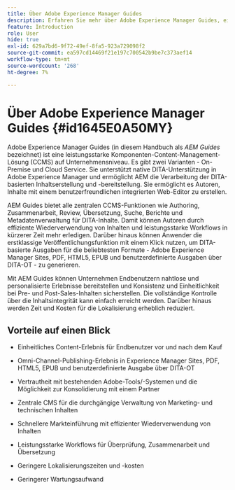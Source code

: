 ```yaml
---
title: Über Adobe Experience Manager Guides
description: Erfahren Sie mehr über Adobe Experience Manager Guides, eine DITA-basierte Content-Management-Lösung für Unternehmen. Machen Sie sich mit den Vorteilen von AEM Guides vertraut.
feature: Introduction
role: User
hide: true
exl-id: 629a7bd6-9f72-49ef-8fa5-923a729098f2
source-git-commit: ea597cd14469f21e197c700542b9be7c373aef14
workflow-type: tm+mt
source-wordcount: '268'
ht-degree: 7%

---
```


# Über Adobe Experience Manager Guides {#id1645E0A50MY}

Adobe Experience Manager Guides \(in diesem Handbuch als *AEM Guides* bezeichnet) ist eine leistungsstarke Komponenten-Content-Management-Lösung (CCMS) auf Unternehmensniveau. Es gibt zwei Varianten - On-Premise und Cloud Service. Sie unterstützt native DITA-Unterstützung in Adobe Experience Manager und ermöglicht AEM die Verarbeitung der DITA-basierten Inhaltserstellung und -bereitstellung. Sie ermöglicht es Autoren, Inhalte mit einem benutzerfreundlichen integrierten Web-Editor zu erstellen.

AEM Guides bietet alle zentralen CCMS-Funktionen wie Authoring, Zusammenarbeit, Review, Übersetzung, Suche, Berichte und Metadatenverwaltung für DITA-Inhalte. Damit können Autoren durch effiziente Wiederverwendung von Inhalten und leistungsstarke Workflows in kürzerer Zeit mehr erledigen. Darüber hinaus können Anwender die erstklassige Veröffentlichungsfunktion mit einem Klick nutzen, um DITA-basierte Ausgaben für die beliebtesten Formate - Adobe Experience Manager Sites, PDF, HTML5, EPUB und benutzerdefinierte Ausgaben über DITA-OT - zu generieren.

Mit AEM Guides können Unternehmen Endbenutzern nahtlose und personalisierte Erlebnisse bereitstellen und Konsistenz und Einheitlichkeit bei Pre- und Post-Sales-Inhalten sicherstellen. Die vollständige Kontrolle über die Inhaltsintegrität kann einfach erreicht werden. Darüber hinaus werden Zeit und Kosten für die Lokalisierung erheblich reduziert.

## Vorteile auf einen Blick

- Einheitliches Content-Erlebnis für Endbenutzer vor und nach dem Kauf

- Omni-Channel-Publishing-Erlebnis in Experience Manager Sites, PDF, HTML5, EPUB und benutzerdefinierte Ausgabe über DITA-OT

- Vertrautheit mit bestehenden Adobe-Tools/-Systemen und die Möglichkeit zur Konsolidierung mit einem Partner

- Zentrale CMS für die durchgängige Verwaltung von Marketing- und technischen Inhalten

- Schnellere Markteinführung mit effizienter Wiederverwendung von Inhalten

- Leistungsstarke Workflows für Überprüfung, Zusammenarbeit und Übersetzung

- Geringere Lokalisierungszeiten und -kosten

- Geringerer Wartungsaufwand
